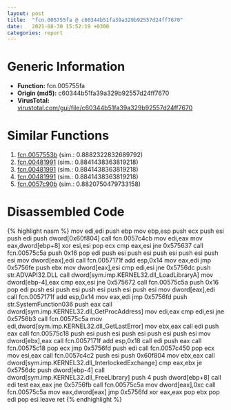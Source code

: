 ```yaml
---
layout: post
title:  "fcn.005755fa @ c60344b51fa39a329b92557d24ff7670"
date:   2021-08-30 15:52:19 +0300
categories: report
---
```


# Generic Information
- **Function:** fcn.005755fa
- **Origin (md5):** c60344b51fa39a329b92557d24ff7670
- **VirusTotal:** [virustotal.com/gui/file/c60344b51fa39a329b92557d24ff7670][virustotal_ref]



# Similar Functions

1. [fcn.0057553b][similar_1_ref] (sim.: 0.8882322832689792)
2. [fcn.00481991][similar_2_ref] (sim.: 0.8841438363819218)
3. [fcn.00481991][similar_3_ref] (sim.: 0.8841438363819218)
4. [fcn.00481991][similar_4_ref] (sim.: 0.8841438363819218)
5. [fcn.0057c90b][similar_5_ref] (sim.: 0.8820750479733158)


# Disassembled Code

{% highlight nasm %}
mov edi,edi
push ebp
mov ebp,esp
push ecx
push esi
push edi
push dword[0x60f804]
call fcn.0057c4cb
mov edi,eax
mov eax,dword[ebp+8]
xor esi,esi
pop ecx
cmp eax,esi
jne 0x575637
call fcn.00575c5a
push 0x16
pop edi
push esi
push esi
push esi
push esi
push esi
mov dword[eax],edi
call fcn.0057171f
add esp,0x14
mov eax,edi
jmp 0x5756fe
push ebx
mov dword[eax],esi
cmp edi,esi
jne 0x5756dc
push str.ADVAPI32.DLL
call dword[sym.imp.KERNEL32.dll_LoadLibraryA]
mov dword[ebp-4],eax
cmp eax,esi
jne 0x575672
call fcn.00575c5a
push 0x16
pop edi
push esi
push esi
push esi
push esi
push esi
mov dword[eax],edi
call fcn.0057171f
add esp,0x14
mov eax,edi
jmp 0x5756fd
push str.SystemFunction036
push eax
call dword[sym.imp.KERNEL32.dll_GetProcAddress]
mov edi,eax
cmp edi,esi
jne 0x5756b3
call fcn.00575c5a
mov edi,dword[sym.imp.KERNEL32.dll_GetLastError]
mov ebx,eax
call edi
push eax
call fcn.00575c18
push esi
push esi
push esi
push esi
push esi
mov dword[ebx],eax
call fcn.0057171f
add esp,0x18
call edi
push eax
call fcn.00575c18
pop ecx
jmp 0x5756fd
push edi
call fcn.0057c450
pop ecx
mov esi,eax
call fcn.0057c4c2
push esi
push 0x60f804
mov ebx,eax
call dword[sym.imp.KERNEL32.dll_InterlockedExchange]
cmp eax,ebx
je 0x5756dc
push dword[ebp-4]
call dword[sym.imp.KERNEL32.dll_FreeLibrary]
push 4
push dword[ebp+8]
call edi
test eax,eax
jne 0x5756fb
call fcn.00575c5a
mov dword[eax],0xc
call fcn.00575c5a
mov eax,dword[eax]
jmp 0x5756fd
xor eax,eax
pop ebx
pop edi
pop esi
leave 
ret 
{% endhighlight %}


[similar_1_ref]: /report/fcn.0057553b@c60344b51fa39a329b92557d24ff7670
[similar_2_ref]: /report/fcn.00481991@fb9b7d22bc1c143ac66b0575cbdd088d
[similar_3_ref]: /report/fcn.00481991@912f1d013a0d6151bc7a7cef6da1b2a0
[similar_4_ref]: /report/fcn.00481991@152885a790b99953ce23874f0947b7bd
[similar_5_ref]: /report/fcn.0057c90b@c60344b51fa39a329b92557d24ff7670
[virustotal_ref]: https://www.virustotal.com/gui/file/c60344b51fa39a329b92557d24ff7670